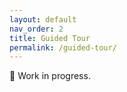 ```yaml
---
layout: default
nav_order: 2
title: Guided Tour
permalink: /guided-tour/
---
```

🚧 Work in progress.
